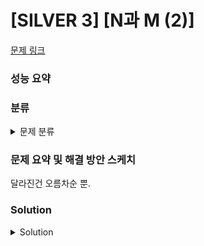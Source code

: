 # [SILVER 3] [N과 M (2)]

[문제 링크](https://www.acmicpc.net/problem/15650) 

### 성능 요약

### 분류

<details><summary>문제 분류</summary> 

[백트래킹]

</details>

### 문제 요약 및 해결 방안 스케치

달라진건 오름차순 뿐.

### Solution

<details><summary>Solution</summary> 

[Source Code]

</details>
